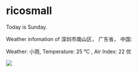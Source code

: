 # ricosmall

Today is Sunday.

Weather infomation of 深圳市南山区， 广东省， 中国: 

Weather: 小雨, Temperature: 25 ℃ , Air Index: 22 优

<img src="https://github-readme-stats.vercel.app/api?username=ricosmall&show_icons=true" />
